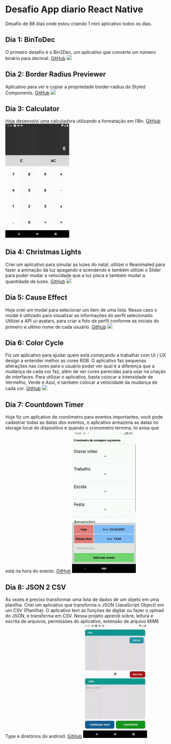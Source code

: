 # Desafio App diario React Native
Desafio de 88 dias onde estou criando 1 mini aplicativo todos os dias.

## Dia 1: BinToDec
O primeiro desafio é o Bin2Dec, um aplicativo que converte um número binário para decimal.
[GitHub](https://github.com/VictorBorzaquel/Bin2Dec)
<img src="./assets/BinToDec.gif" width="200" />

## Dia 2: Border Radius Previewer
Aplicativo para ver e copiar a propriedade border-radius do Styled Components.
[GitHub](https://github.com/VictorBorzaquel/BorderRadiusPreviewer)
<img src="./assets/BorderRadiusPreviewer.gif" width="200" />

## Dia 3: Calculator
Hoje desenvolvi uma calculadora utilizando a formatação em I18n.
[GitHub](https://github.com/VictorBorzaquel/Calculator)
<img src="./assets/Calculator.gif" width="200" />

## Dia 4: Christmas Lights
Criei um aplicativo para simular as luzes do natal, utilizei o Reanimated para fazer a animação da luz apagando e acendendo e também utilizei o Slider para poder mudar a velocidade que a luz pisca e também mudar a quantidade de luzes.
[GitHub](https://github.com/VictorBorzaquel/ChristmasLights)
<img src="./assets/ChristmasLights.gif" width="200" />

## Dia 5: Cause Effect
Hoje criei um modal para selecionar um item de uma lista.
Nesse caso o modal é utilizado para visualizar as informações do perfil selecionado.
Utilizei a API ui-avatars, para criar a foto de perfil conforme as iniciais do primeiro e ultimo nome de cada usuário.
[GitHub](https://github.com/VictorBorzaquel/CauseEffect/blob/main/README.md)
<img src="./assets/CauseEffect.gif" width="200" />

## Dia 6: Color Cycle
Fiz um aplicativo para ajudar quem está começando a trabalhar com UI / UX design a entender melhor as cores RGB.
O aplicativo faz pequenas alterações nas cores para o usuário poder ver qual é a diferença que a mudança de cada cor faz, além de ver cores parecidas para usar na criação de interfaces.
Para utilizar o aplicativo, basta colocar a intensidade de Vermelho, Verde e Azul, e também colocar a velocidade da mudança de cada cor.
[GitHub](https://github.com/VictorBorzaquel/ColorCycle)
<img src="./assets/ColorCycle.gif" width="200" />

## Dia 7: Countdown Timer
Hoje fiz um aplicativo de cronômetro para eventos importantes, você pode cadastrar todas as datas dos eventos, o aplicativo armazena as datas no storage local do dispositivo e quando o cronometro termina, te avisa que está na hora do evento.
[GitHub](https://github.com/VictorBorzaquel/CountdownTimer)
<img src="./assets/CountdownTimer.gif" width="200" />

## Dia 8: JSON 2 CSV
Às vezes é preciso transformar uma lista de dados de um objeto em uma planilha.
Criei um aplicativo que transforma o JSON (JavaScript Object) em um CSV (Planilha). O aplicativo tem as funções de digitar ou fazer o upload do JSON, e transforma em CSV.
Nessa projeto aprendi sobre, leitura e escrita de arquivos, permissões do aplicativo, extensão de arquivo MIME Type e diretórios do android.
[GitHub](https://github.com/VictorBorzaquel/JSON2CSV)
<img src="./assets/JSON2CSV.gif" width="200" />